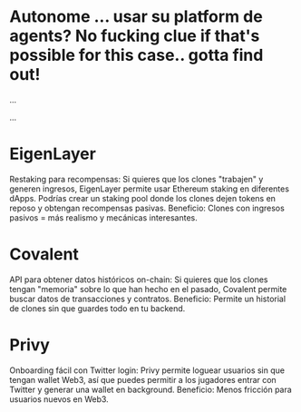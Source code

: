 # Autonome ... usar su platform de agents? No fucking clue if that's possible for this case.. gotta find out!

...

...

# EigenLayer

Restaking para recompensas: Si quieres que los clones "trabajen" y generen
ingresos, EigenLayer permite usar Ethereum staking en diferentes dApps. Podrías
crear un staking pool donde los clones dejen tokens en reposo y obtengan
recompensas pasivas. Beneficio: Clones con ingresos pasivos = más realismo y
mecánicas interesantes.

# Covalent

API para obtener datos históricos on-chain: Si quieres que los clones tengan
"memoria" sobre lo que han hecho en el pasado, Covalent permite buscar datos de
transacciones y contratos. Beneficio: Permite un historial de clones sin que
guardes todo en tu backend.

# Privy

Onboarding fácil con Twitter login: Privy permite loguear usuarios sin que
tengan wallet Web3, así que puedes permitir a los jugadores entrar con Twitter y
generar una wallet en background. Beneficio: Menos fricción para usuarios nuevos
en Web3.
